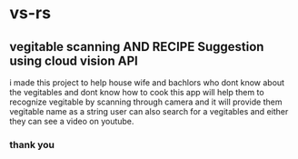 # vs-rs
## vegitable scanning AND RECIPE Suggestion using cloud vision API
 i made this project to help house wife and bachlors who dont know about the vegitables and dont know how to cook 
 this app will help them to recognize vegitable by scanning through camera and it will provide them vegitable name as a string user can 
 also search for a vegitables and either they can see a video on youtube.
 ### thank you 
